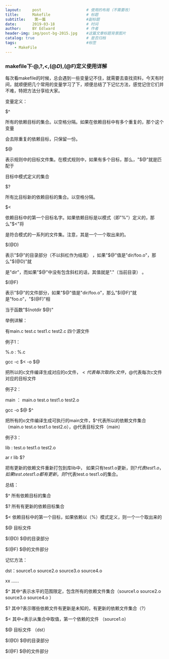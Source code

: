 ```yaml
---
layout:     post                    # 使用的布局（不需要改）
title:      Makefile                # 标题 
subtitle:    第一篇                  #副标题
date:       2019-03-18              # 时间
author:     BY Edlward              # 作者
header-img: img/post-bg-2015.jpg    #这篇文章标题背景图片
catalog: true                       # 是否归档
tags:                               #标签
    - MakeFile
---
```

### makefile下$^,$@,$?,$&lt;,$(@D),$(@F)定义使用详解


每次看makefile的时候，总会遇到一些变量记不住，就需要去查找资料，今天有时间，就顺便把几个常用的变量学习了下，顺便总结了下记忆方法，感觉记住它们并不难，特把方法分享给大家。

变量定义：

$^

所有的依赖目标的集合。以空格分隔。如果在依赖目标中有多个重复的，那个这个变量

会去除重复的依赖目标，只保留一份。

 

$@

表示规则中的目标文件集。在模式规则中，如果有多个目标，那么，"$@"就是匹配于

目标中模式定义的集合

 

$?

所有比目标新的依赖目标的集合。以空格分隔。

 

$<

依赖目标中的第一个目标名字。如果依赖目标是以模式（即"%"）定义的，那么"$<"将

是符合模式的一系列的文件集。注意，其是一个一个取出来的。

 

$(@D)

表示"$@"的目录部分（不以斜杠作为结尾） ，如果"$@"值是"dir/foo.o"，那么"$(@D)"就

是"dir"，而如果"$@"中没有包含斜杠的话，其值就是"."（当前目录） 。

 

$(@F)

表示"$@"的文件部分，如果"$@"值是"dir/foo.o"，那么"$(@F)"就是"foo.o"，"$(@F)"相

当于函数"$(notdir $@)"

 

举例详解：

有main.c  test.c  test1.c  test2.c 四个源文件

 

例子1：

%.o : %.c

gcc  -c  $<  -o  $@

 

把所以的c文件编译生成对应的o文件，$<代表每次取的c文件，$@代表每次c文件对应的目标文件

 

 

例子2：

main ： main.o  test.o  test1.o  test2.o

gcc  -o  $@  $^

把所有的o文件编译生成可执行的main文件，$^代表所以的依赖文件集合（main.o  test.o  test1.o  test2.o），@代表目标文件（main）

 

例子3：

lib : test.o  test1.o  test2.o

ar r lib $?

 

把有更新的依赖文件重新打包到库lib中， 如果只有test1.o更新，则$?代表test1.o， 如果test.o  test1.o都有更新，则$?代表test.o  test1.o的集合。

 

总结：

 

$^      所有依赖目标的集合

$?      所有有更新的依赖目标集合

$<      依赖目标中的第一个目标，如果依赖以（%）模式定义，则一个一个取出来的

$@     目标文件

$(@D)   $@的目录部分

$(@F)   $@的文件部分

 

记忆方法：

 

dst：source1.o  source2.o  source3.o  source4.o  

xx ......

 

$^    其中^表示水平的范围限定，包含所有的依赖文件集合（source1.o  source2.o  source3.o  source4.o ）

$?    其中?表示哪些依赖文件有更新是未知的，有更新的依赖文件集合（?）

$<    其中<表示从集合中取值，第一个依赖的文件 （source1.o）

$@   目标文件  （dst）

$(@D)   $@的目录部分

$(@F)   $@的文件部分
